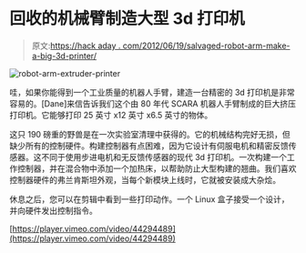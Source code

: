 # 回收的机械臂制造大型 3d 打印机

> 原文:[https://hack aday . com/2012/06/19/salvaged-robot-arm-make-a-big-3d-printer/](https://hackaday.com/2012/06/19/salvaged-robot-arm-makes-a-big-3d-printer/)

![](../Images/63412f298bb614b57ac90f552d4f1bbb.png "robot-arm-extruder-printer")

哇，如果你能得到一个工业质量的机器人手臂，建造一台精密的 3d 打印机是非常容易的。[Dane]来信告诉我们这个由 80 年代 SCARA 机器人手臂制成的巨大挤压打印机。它能够打印 25 英寸 x12 英寸 x6.5 英寸的物体。

这只 190 磅重的野兽是在一次实验室清理中获得的。它的机械结构完好无损，但缺少所有的控制硬件。构建控制器有点困难，因为它设计有伺服电机和精密反馈传感器。这不同于使用步进电机和无反馈传感器的现代 3d 打印机。一次构建一个工作控制器，并在混合物中添加一个加热床，以帮助防止大型构建的翘曲。我们喜欢控制器硬件的弗兰肯斯坦外观，当每个新模块上线时，它就被安装成大杂烩。

休息之后，您可以在剪辑中看到一些打印动作。一个 Linux 盒子接受一个设计，并向硬件发出控制指令。

[https://player.vimeo.com/video/44294489](https://player.vimeo.com/video/44294489)